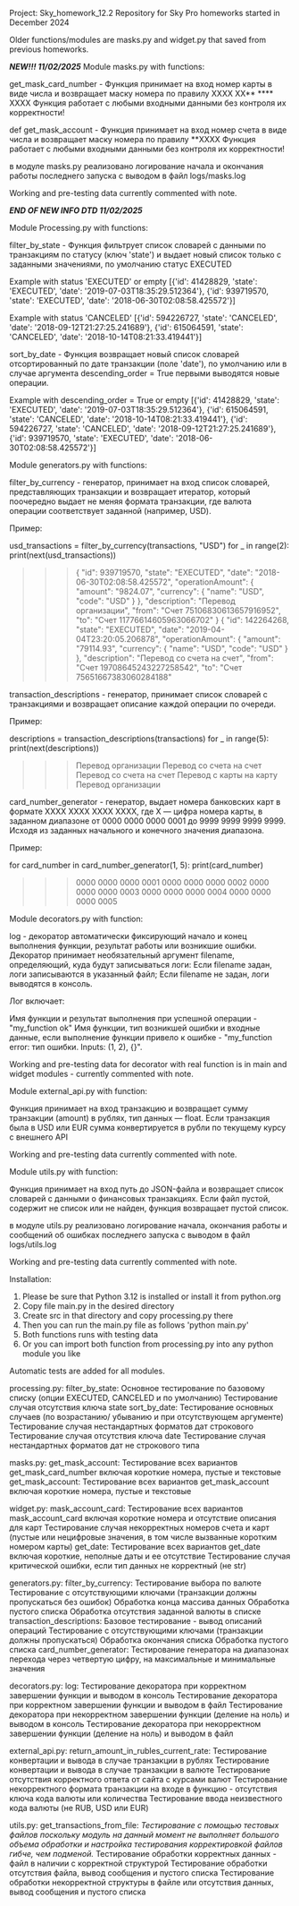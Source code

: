 Project: Sky_homework_12.2
Repository for Sky Pro homeworks started in December 2024

Older functions/modules are masks.py and widget.py that saved from previous homeworks.

***NEW!!! 11/02/2025***
Module masks.py with functions:

get_mask_card_number - Функция принимает на вход номер карты в виде числа и возвращает
    маску номера по правилу XXXX XX** **** XXXX
    Функция работает с любыми входными данными без контроля их корректности!

def get_mask_account - Функция принимает на вход номер счета в виде числа и возвращает
    маску номера по правилу **XXXX
    Функция работает с любыми входными данными без контроля их корректности!

в модуле masks.py реализовано логирование начала и окончания работы последнего запуска с выводом в файл logs/masks.log

Working and pre-testing data currently commented with note.

***END OF NEW INFO DTD 11/02/2025***

Module Processing.py with functions:

filter_by_state - Функция фильтрует список словарей с данными по транзакциям
по статусу (ключ 'state') и выдает новый список только с заданными значениями,
по умолчанию статус EXECUTED

Example with status 'EXECUTED' or empty
[{'id': 41428829, 'state': 'EXECUTED', 'date': '2019-07-03T18:35:29.512364'},
{'id': 939719570, 'state': 'EXECUTED', 'date': '2018-06-30T02:08:58.425572'}]

Example with status 'CANCELED'
[{'id': 594226727, 'state': 'CANCELED', 'date': '2018-09-12T21:27:25.241689'},
{'id': 615064591, 'state': 'CANCELED', 'date': '2018-10-14T08:21:33.419441'}]


sort_by_date - Функция возвращает новый список словарей отсортированный
по дате транзакции (поле 'date'), по умолчанию или в случае аргумента
descending_order = True первыми выводятся новые операции.

Example with descending_order = True or empty
[{'id': 41428829, 'state': 'EXECUTED', 'date': '2019-07-03T18:35:29.512364'},
{'id': 615064591, 'state': 'CANCELED', 'date': '2018-10-14T08:21:33.419441'},
{'id': 594226727, 'state': 'CANCELED', 'date': '2018-09-12T21:27:25.241689'},
{'id': 939719570, 'state': 'EXECUTED', 'date': '2018-06-30T02:08:58.425572'}]

Module generators.py with functions:

filter_by_currency - генератор, принимает на вход список словарей, представляющих транзакции и возвращает
итератор, который поочередно выдает не меняя формата транзакции,
где валюта операции соответствует заданной (например, USD).

Пример:

usd_transactions = filter_by_currency(transactions, "USD")
for _ in range(2):
    print(next(usd_transactions))

>>> {
          "id": 939719570,
          "state": "EXECUTED",
          "date": "2018-06-30T02:08:58.425572",
          "operationAmount": {
              "amount": "9824.07",
              "currency": {
                  "name": "USD",
                  "code": "USD"
              }
          },
          "description": "Перевод организации",
          "from": "Счет 75106830613657916952",
          "to": "Счет 11776614605963066702"
      }
      {
              "id": 142264268,
              "state": "EXECUTED",
              "date": "2019-04-04T23:20:05.206878",
              "operationAmount": {
                  "amount": "79114.93",
                  "currency": {
                      "name": "USD",
                      "code": "USD"
                  }
              },
              "description": "Перевод со счета на счет",
              "from": "Счет 19708645243227258542",
              "to": "Счет 75651667383060284188"

transaction_descriptions - генератор, принимает список словарей с транзакциями и возвращает описание
каждой операции по очереди.

Пример:

descriptions = transaction_descriptions(transactions)
for _ in range(5):
    print(next(descriptions))

>>> Перевод организации
    Перевод со счета на счет
    Перевод со счета на счет
    Перевод с карты на карту
    Перевод организации

card_number_generator - генератор, выдает номера банковских карт в формате 
XXXX XXXX XXXX XXXX,  где Х — цифра номера карты, в заданном диапазоне
от 0000 0000 0000 0001 до 9999 9999 9999 9999.
Исходя из заданных начального и конечного значения диапазона.

Пример:

for card_number in card_number_generator(1, 5):
    print(card_number)

>>> 0000 0000 0000 0001
    0000 0000 0000 0002
    0000 0000 0000 0003
    0000 0000 0000 0004
    0000 0000 0000 0005

Module decorators.py with function:

log - декоратор автоматически фиксирующий начало и конец выполнения функции, результат работы или возникшие ошибки.
Декоратор принимает необязательный аргумент filename, определяющий, куда будут записываться логи:
Если filename задан, логи записываются в указанный файл;
Если filename не задан, логи выводятся в консоль.  

Лог включает:

Имя функции и результат выполнения при успешной операции - "my_function ok"
Имя функции, тип возникшей ошибки и входные данные, если выполнение функции привело к ошибке - 
"my_function error: тип ошибки. Inputs: (1, 2), {}".

Working and pre-testing data for decorator with real function is in main and widget modules - 
currently commented with note.

Module external_api.py with function:

Функция принимает на вход транзакцию и возвращает сумму транзакции (amount)
в рублях, тип данных — float. Если транзакция была в USD или EUR
сумма конвертируется в рубли по текущему курсу с внешнего API

Working and pre-testing data currently commented with note.

Module utils.py with function:

Функция принимает на вход путь до JSON-файла и возвращает список словарей
с данными о финансовых транзакциях. Если файл пустой, содержит не список или не найден,
функция возвращает пустой список.

в модуле utils.py реализовано логирование начала, окончания работы и сообщений об ошибках 
последнего запуска с выводом в файл logs/utils.log

Working and pre-testing data currently commented with note.


Installation:

1. Please be sure that Python 3.12 is installed or install it from python.org
2. Copy file main.py in the desired directory
3. Create src in that directory and copy processing.py there
4. Then you can run the main.py file as follows 'python main.py'
5. Both functions runs with testing data
6. Or you can import both function from processing.py into any python module you like 

Automatic tests are added for all modules.

processing.py:
    filter_by_state:
        Основное тестирование по базовому списку (опции EXECUTED, CANCELED и по умолчанию)
        Тестирование случая отсутствия ключа state
    sort_by_date:
        Тестирование основных случаев (по возрастанию/ убыванию и при отсутствующем аргументе)
        Тестирование случая нестандартных форматов дат строкового
        Тестирование случая отсутствия ключа date
        Тестирование случая нестандартных форматов дат не строкового типа 

masks.py:
    get_mask_account:
        Тестирование всех вариантов get_mask_card_number включая короткие номера, пустые и текстовые
    get_mask_account: 
        Тестирование всех вариантов get_mask_account включая короткие номера, пустые и текстовые

widget.py:
    mask_account_card:
        Тестирование всех вариантов mask_account_card включая короткие номера и отсутствие описания для карт
        Тестирование случая некорректных номеров счета и карт (пустые или нецифровые значения, в том числе вызванные коротким номером карты)
    get_date:
        Тестирование всех вариантов get_date включая короткие, неполные даты и ee отсутствие
        Тестирование случая критической ошибки, если тип данных не корректный (не str)

generators.py:
    filter_by_currency:
        Тестирование выбора по валюте
        Тестирование с отсутствующими ключами (транзакции должны пропускаться без ошибок)
        Обработка конца массива данных
        Обработка пустого списка
        Обработка отсутствия заданной валюты в списке
    transaction_descriptions:
        Базовое тестирование - вывод описаний операций
        Тестирование с отсутствующими ключами (транзакции должны пропускаться)
        Обработка окончания списка
        Обработка пустого списка
    card_number_generator:
        Тестирование генератора на диапазонах перехода через четвертую цифру,
        на максимальные и минимальные значения

decorators.py:
    log:
        Тестирование декоратора при корректном завершении функции и выводом в консоль
        Тестирование декоратора при корректном завершении функции и выводом в файл
        Тестирование декоратора при некорректном завершении функции (деление на ноль) и выводом в консоль
        Тестирование декоратора при некорректном завершении функции (деление на ноль) и выводом в файл


external_api.py:
    return_amount_in_rubles_current_rate:
        Тестирование конвертации и вывода в случае транзакции в рублях
        Тестирование конвертации и вывода в случае транзакции в валюте
        Тестирование отсутствия корректного ответа от сайта с курсами валют
        Тестирование некорректного формата транзакции на входе в функцию - отсутствия ключа кода валюты или количества
        Тестирование ввода неизвестного кода валюты (не RUB, USD или EUR)

utils.py:
    get_transactions_from_file:
    _Тестирование с помощью тестовых файлов поскольку модуль на данный момент
    не выполняет большого объема обработки и настройка тестирования корректировкой файлов
    гибче, чем подменой._
        Тестирование обработки корректных данных - файл в наличии с корректной структурой
        Тестирование обработки отсутствия файла, вывод сообщения и пустого списка
        Тестирование обработки некорректной структуры в файле или отсутствия данных, вывод сообщения и пустого списка
        